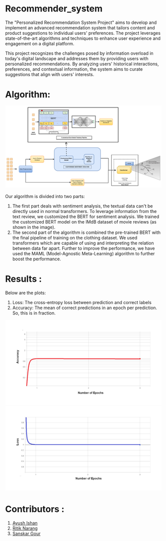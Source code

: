# Recommender_system

The "Personalized Recommendation System Project" aims to develop and implement an advanced recommendation system that tailors content and product suggestions to individual users' preferences. The project leverages state-of-the-art algorithms and techniques to enhance user experience and engagement on a digital platform.

This project recognizes the challenges posed by information overload in today's digital landscape and addresses them by providing users with personalized recommendations. By analyzing users' historical interactions, preferences, and contextual information, the system aims to curate suggestions that align with users' interests.


# Algorithm:
<img src ="./assets/flow_diagram (3).png"/> <br>
<br>
Our algorithm is divided into two parts:
1. The first part deals with sentiment analysis, the textual data can't be directly used in normal transformers. To leverage information from the text review, we customized the BERT for sentiment analysis. We trained the customized BERT model on the IMdB dataset of movie reviews (as shown in the image).
2. The second part of the algorithm is combined the pre-trained BERT with the final pipeline of training on the clothing dataset. We used transformers which are capable of using and interpreting the relation between data far apart. Further to improve the performance, we have used the MAML (Model-Agnostic Meta-Learning) algorithm to further boost the performance.




# Results :

Below are the plots:
1. Loss: The cross-entropy loss between prediction and correct labels
2. Accuracy: The mean of correct predictions in an epoch per prediction. So, this is in fraction. 
   
<img src = "./assets/Accuracy.plot.png">
<img src = "./assets/Loss.plot.png">


# Contributors :
1. <a href ="https://github.com/AYUSH-ISHAN">Ayush Ishan</a>
2. <a href ="https://github.com/RITIK160104">Ritik Narang</a>
3. <a href ="https://github.com/Sanskar-gour">Sanskar Gour</a>

